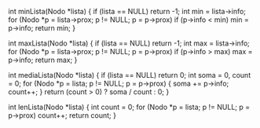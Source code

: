 int minLista(Nodo *lista) {
    if (lista == NULL) return -1;
    int min = lista->info;
    for (Nodo *p = lista->prox; p != NULL; p = p->prox)
        if (p->info < min) min = p->info;
    return min;
}

int maxLista(Nodo *lista) {
    if (lista == NULL) return -1;
    int max = lista->info;
    for (Nodo *p = lista->prox; p != NULL; p = p->prox)
        if (p->info > max) max = p->info;
    return max;
}

int mediaLista(Nodo *lista) {
    if (lista == NULL) return 0;
    int soma = 0, count = 0;
    for (Nodo *p = lista; p != NULL; p = p->prox) {
        soma += p->info;
        count++;
    }
    return (count > 0) ? soma / count : 0;
}

int lenLista(Nodo *lista) {
    int count = 0;
    for (Nodo *p = lista; p != NULL; p = p->prox)
        count++;
    return count;
}
